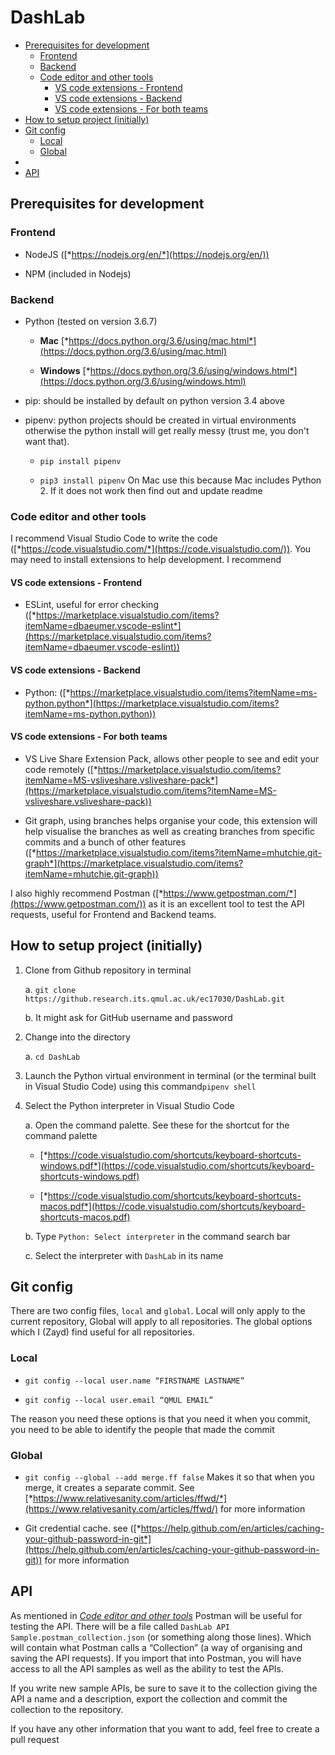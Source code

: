 # DashLab


-   [Prerequisites for development](#prerequisites-for-development)
    -   [Frontend](#frontend)
    -   [Backend](#backend)
    -   [Code editor and other tools](#code-editor-and-other-tools)
        -   [VS code extensions -
            Frontend](#vs-code-extensions---frontend)
        -   [VS code extensions -
            Backend](#vs-code-extensions---backend)
        -   [VS code extensions - For both
            teams](#vs-code-extensions---for-both-teams)
-   [How to setup project (initially)](#how-to-setup-project-initially)
-   [Git config](#git-config)
    -   [Local](#local)
    -   [Global ](#global)
-   [](#section)
-   [API](#api)

Prerequisites for development
-----------------------------

### Frontend

-   NodeJS ([*https://nodejs.org/en/*](https://nodejs.org/en/))

-   NPM (included in Nodejs)

### Backend

-   Python (tested on version 3.6.7)

    -   **Mac** [*https://docs.python.org/3.6/using/mac.html*](https://docs.python.org/3.6/using/mac.html)

    -   **Windows** [*https://docs.python.org/3.6/using/windows.html*](https://docs.python.org/3.6/using/windows.html)

-   pip: should be installed by default on python version 3.4 above

-   pipenv: python projects should be created in virtual environments otherwise the python install will get really messy (trust me, you don't want that).

    -   `pip install pipenv`

    -   `pip3 install pipenv` On Mac use this because Mac includes Python 2. If it does not work then find out and update readme

### Code editor and other tools

I recommend Visual Studio Code to write the code
([*https://code.visualstudio.com/*](https://code.visualstudio.com/)).
You may need to install extensions to help development. I recommend

#### VS code extensions - Frontend

-   ESLint, useful for error checking
     ([*https://marketplace.visualstudio.com/items?itemName=dbaeumer.vscode-eslint*](https://marketplace.visualstudio.com/items?itemName=dbaeumer.vscode-eslint))

#### VS code extensions - Backend

-   Python:
     ([*https://marketplace.visualstudio.com/items?itemName=ms-python.python*](https://marketplace.visualstudio.com/items?itemName=ms-python.python))

#### VS code extensions - For both teams

-   VS Live Share Extension Pack, allows other people to see and edit
     your code remotely
     ([*https://marketplace.visualstudio.com/items?itemName=MS-vsliveshare.vsliveshare-pack*](https://marketplace.visualstudio.com/items?itemName=MS-vsliveshare.vsliveshare-pack))

-   Git graph, using branches helps organise your code, this extension will help visualise the branches as well as creating branches from specific commits and a bunch of other features ([*https://marketplace.visualstudio.com/items?itemName=mhutchie.git-graph*](https://marketplace.visualstudio.com/items?itemName=mhutchie.git-graph))

I also highly recommend Postman ([*https://www.getpostman.com/*](https://www.getpostman.com/)) as it is an excellent tool to test the API requests, useful for Frontend and Backend teams.

How to setup project (initially)
--------------------------------

1.  Clone from Github repository in terminal

    a.  `git clone
         https://github.research.its.qmul.ac.uk/ec17030/DashLab.git`

    b.  It might ask for GitHub username and password

2.  Change into the directory

    a.  `cd DashLab`

3.  Launch the Python virtual environment in terminal (or the terminal built in Visual Studio Code) using this command`pipenv shell`

4.  Select the Python interpreter in Visual Studio Code

    a.  Open the command palette. See these for the shortcut for the command palette
    
    - [*https://code.visualstudio.com/shortcuts/keyboard-shortcuts-windows.pdf*](https://code.visualstudio.com/shortcuts/keyboard-shortcuts-windows.pdf)

    - [*https://code.visualstudio.com/shortcuts/keyboard-shortcuts-macos.pdf*](https://code.visualstudio.com/shortcuts/keyboard-shortcuts-macos.pdf)

    b.  Type `Python: Select interpreter` in the command search bar

    c.  Select the interpreter with `DashLab` in its name

Git config
----------

There are two config files, `local` and `global`. Local will only
apply to the current repository, Global will apply to all repositories.
The global options which I (Zayd) find useful for all repositories.

### Local

-   `git config --local user.name “FIRSTNAME LASTNAME”`

-   `git config --local user.email “QMUL EMAIL”`

The reason you need these options is that you need it when you commit,
you need to be able to identify the people that made the commit

### Global 

-   `git config --global --add merge.ff false` Makes it so that when
     you merge, it creates a separate commit. See
     [*https://www.relativesanity.com/articles/ffwd/*](https://www.relativesanity.com/articles/ffwd/)
     for more information

-   Git credential cache. see
     ([*https://help.github.com/en/articles/caching-your-github-password-in-git*](https://help.github.com/en/articles/caching-your-github-password-in-git))
     for more information

API
---

As mentioned in [*Code editor and other
tools*](#code-editor-and-other-tools) Postman will be useful for testing
the API. There will be a file called `DashLab API
Sample.postman_collection.json` (or something along those lines).
Which will contain what Postman calls a “Collection” (a way of
organising and saving the API requests). If you import that into
Postman, you will have access to all the API samples as well as the
ability to test the APIs.

If you write new sample APIs, be sure to save it to the collection
giving the API a name and a description, export the collection and
commit the collection to the repository.

If you have any other information that you want to add, feel free to
create a pull request